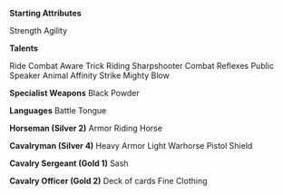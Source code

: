 **Starting Attributes**

Strength
Agility

**Talents**

Ride
Combat Aware
Trick Riding
Sharpshooter
Combat Reflexes
Public Speaker
Animal Affinity
Strike Mighty Blow

**Specialist Weapons**
Black Powder

**Languages**
Battle Tongue

**Horseman (Silver 2)**
Armor
Riding Horse

**Cavalryman (Silver 4)**
Heavy Armor
Light Warhorse
Pistol
Shield

**Cavalry Sergeant (Gold 1)**
Sash

**Cavalry Officer (Gold 2)**
Deck of cards
Fine Clothing